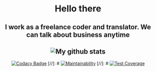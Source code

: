 <div align="center">
<h1>Hello there</h1>

I work as a freelance coder and translator. We can talk about business anytime
---
![My github stats](https://github-readme-stats.vercel.app/api?username=Perwollnt&theme=dracula)
---
[![Codacy Badge](https://app.codacy.com/project/badge/Grade/f099cbc224554bdd9bc6c8838d034800)](https://www.codacy.com?utm_source=github.com&amp;utm_medium=referral&amp;utm_content=Perwollnt/skyreflect-plan-slashcommands&amp;utm_campaign=Badge_Grade) 
[//]: # [![Maintainability](https://api.codeclimate.com/v1/badges/da35fa3148ae7cb12b24/maintainability)](https://codeclimate.com/github/Perwollnt/welcomer-bot/maintainability) 
[//]: # [![Test Coverage](https://api.codeclimate.com/v1/badges/da35fa3148ae7cb12b24/test_coverage)](https://codeclimate.com/github/Perwollnt/welcomer-bot/test_coverage)
</div>
